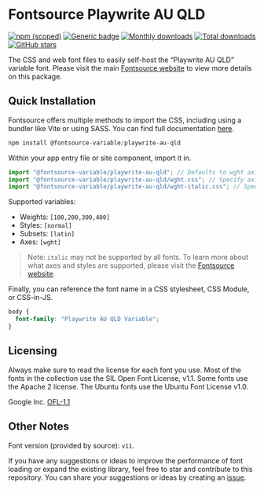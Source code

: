 # Fontsource Playwrite AU QLD

[![npm (scoped)](https://img.shields.io/npm/v/@fontsource-variable/playwrite-au-qld?color=brightgreen)](https://www.npmjs.com/package/@fontsource-variable/playwrite-au-qld) [![Generic badge](https://img.shields.io/badge/fontsource-passing-brightgreen)](https://github.com/fontsource/fontsource) [![Monthly downloads](https://badgen.net/npm/dm/@fontsource-variable/playwrite-au-qld)](https://github.com/fontsource/fontsource) [![Total downloads](https://badgen.net/npm/dt/@fontsource-variable/playwrite-au-qld)](https://github.com/fontsource/fontsource) [![GitHub stars](https://img.shields.io/github/stars/fontsource/fontsource.svg?style=social&label=Star)](https://github.com/fontsource/fontsource/stargazers)

The CSS and web font files to easily self-host the “Playwrite AU QLD” variable font. Please visit the main [Fontsource website](https://fontsource.org/fonts/playwrite-au-qld) to view more details on this package.

## Quick Installation

Fontsource offers multiple methods to import the CSS, including using a bundler like Vite or using SASS. You can find full documentation [here](https://fontsource.org/docs/getting-started/introduction).

```javascript
npm install @fontsource-variable/playwrite-au-qld
```

Within your app entry file or site component, import it in.

```javascript
import "@fontsource-variable/playwrite-au-qld"; // Defaults to wght axis
import "@fontsource-variable/playwrite-au-qld/wght.css"; // Specify axis
import "@fontsource-variable/playwrite-au-qld/wght-italic.css"; // Specify axis and style
```

Supported variables:
- Weights: `[100,200,300,400]`
- Styles: `[normal]`
- Subsets: `[latin]`
- Axes: `[wght]`

> Note: `italic` may not be supported by all fonts. To learn more about what axes and styles are supported, please visit the [Fontsource website](https://fontsource.org/fonts/playwrite-au-qld).

Finally, you can reference the font name in a CSS stylesheet, CSS Module, or CSS-in-JS.

```css
body {
  font-family: "Playwrite AU QLD Variable";
}
```

## Licensing
Always make sure to read the license for each font you use. Most of the fonts in the collection use the SIL Open Font License, v1.1. Some fonts use the Apache 2 license. The Ubuntu fonts use the Ubuntu Font License v1.0.

Google Inc.
[OFL-1.1](http://scripts.sil.org/OFL)

## Other Notes
Font version (provided by source): `v11`.

If you have any suggestions or ideas to improve the performance of font loading or expand the existing library, feel free to star and contribute to this repository. You can share your suggestions or ideas by creating an [issue](https://github.com/fontsource/fontsource/issues).